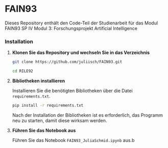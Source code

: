 # FAIN93
Dieses Repository enthält den Code-Teil der Studienarbeit für das Modul FAIN93 SP IV Modul 3: Forschungsprojekt Artificial
Intelligence

### Installation

1. **Klonen Sie das Repository und wechseln Sie in das Verzeichnis**

    ```bash
    git clone https://github.com/juliisch/FAIN93.git
    ```
    ```bash
    cd RILE92
    ```

2. **Bibliotheken installieren**

    Installieren Sie die benötigten Bibliotheken über die Datei `requirements.txt`.

    ```bash
    pip install -r requirements.txt
    ```

    Nach der Installation der Bibliotheken ist es erforderlich, das Programm neu zu starten, damit diese wirksam werden.

2. **Führen Sie das Notebook aus**

    Führen Sie das Notebook `FAIN93_JuliaSchmid.ipynb` aus.b